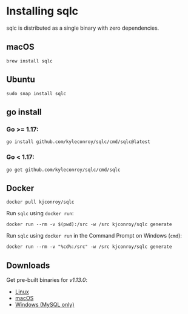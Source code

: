 # Installing sqlc

sqlc is distributed as a single binary with zero dependencies.

## macOS

```
brew install sqlc
```

## Ubuntu

```
sudo snap install sqlc
```

## go install 

### Go >= 1.17:

```
go install github.com/kyleconroy/sqlc/cmd/sqlc@latest
```

### Go < 1.17:

```
go get github.com/kyleconroy/sqlc/cmd/sqlc
```

## Docker

```
docker pull kjconroy/sqlc
```

Run `sqlc` using `docker run`:

```
docker run --rm -v $(pwd):/src -w /src kjconroy/sqlc generate
```

Run `sqlc` using `docker run` in the Command Prompt on Windows (`cmd`):

```
docker run --rm -v "%cd%:/src" -w /src kjconroy/sqlc generate
```

## Downloads

Get pre-built binaries for *v1.13.0*:

- [Linux](https://github.com/kyleconroy/sqlc/releases/download/v1.13.0/sqlc_1.13.0_linux_amd64.tar.gz)
- [macOS](https://github.com/kyleconroy/sqlc/releases/download/v1.13.0/sqlc_1.13.0_darwin_amd64.zip)
- [Windows (MySQL only)](https://github.com/kyleconroy/sqlc/releases/download/v1.13.0/sqlc_1.13.0_windows_amd64.zip)
